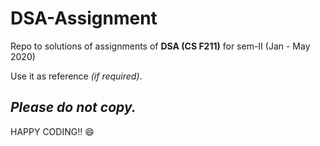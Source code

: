 # DSA-Assignment

Repo to solutions of assignments of **DSA (CS F211)** for sem-II (Jan - May 2020)

Use it as reference *(if required)*.

***Please do not copy.***
---------------------------------------------------------------------------------------------------------------------------------------
HAPPY CODING!! :smile:
